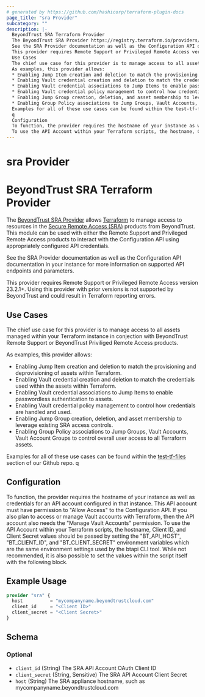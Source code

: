 ```yaml
---
# generated by https://github.com/hashicorp/terraform-plugin-docs
page_title: "sra Provider"
subcategory: ""
description: |-
  BeyondTrust SRA Terraform Provider
  The BeyondTrust SRA Provider https://registry.terraform.io/providers/beyondtrust/sra/latest/docs allows Terraform https://terraform.io to manage access to resources in the Secure Remote Access (SRA) https://www.beyondtrust.com/secure-remote-access products from BeyondTrust.  This module can be used with either the Remote Support and Privileged Remote Access products to interact with the Configuration API using appropriately configured API credentials.
  See the SRA Provider documentation as well as the Configuration API documentation in your instance for more information on supported API endpoints and parameters.
  This provider requires Remote Support or Privileged Remote Access version 23.2.1+. Using this provider with prior versions is not supported by BeyondTrust and could result in Terraform reporting errors.
  Use Cases
  The chief use case for this provider is to manage access to all assets managed within your Terraform instance in conjection with BeyondTrust Remote Support or BeyondTrust Priviliged Remote Access products.
  As examples, this provider allows:
  * Enabling Jump Item creation and deletion to match the provisioning and deprovisioning of assets within Terraform.
  * Enabling Vault credential creation and deletion to match the credentials used within the assets within Terraform.
  * Enabling Vault credential associations to Jump Items to enable passwordless authentication to assets.
  * Enabling Vault credential policy management to control how credentials are handled and used.
  * Enabling Jump Group creation, deletion, and asset membership to leverage existing SRA access controls.
  * Enabling Group Policy associations to Jump Groups, Vault Accounts, Vault Account Groups to control overall user access to all Terraform assets.
  Examples for all of these use cases can be found within the test-tf-files https://github.com/BeyondTrust/terraform-provider-sra/tree/main/test-tf-files section of our Github repo.
  q
  Configuration
  To function, the provider requires the hostname of your instance as well as credentials for an API account configured in that instance. This API account must have permission to "Allow Access" to the Configuration API. If you also plan to access or manage Vault accounts with Terraform, then the API account also needs the "Manage Vault Accounts" permission.
  To use the API Account within your Terraform scripts, the hostname, Client ID, and Client Secret values should be passed by setting the \"BTAPIHOST\", \"BTCLIENTID\", and \"BTCLIENTSECRET\" environment variables which are the same environment settings used by the btapi CLI tool.  While not recommended, it is also possible to set the values within the script itself with the following block.
---
```


# sra Provider

# BeyondTrust SRA Terraform Provider

The [BeyondTrust SRA Provider](https://registry.terraform.io/providers/beyondtrust/sra/latest/docs) allows [Terraform](https://terraform.io) to manage access to resources in the [Secure Remote Access (SRA)](https://www.beyondtrust.com/secure-remote-access) products from BeyondTrust.  This module can be used with either the Remote Support and Privileged Remote Access products to interact with the Configuration API using appropriately configured API credentials.

See the SRA Provider documentation as well as the Configuration API documentation in your instance for more information on supported API endpoints and parameters.

This provider requires Remote Support or Privileged Remote Access version 23.2.1+. Using this provider with prior versions is not supported by BeyondTrust and could result in Terraform reporting errors.

## Use Cases

The chief use case for this provider is to manage access to all assets managed within your Terraform instance in conjection with BeyondTrust Remote Support or BeyondTrust Priviliged Remote Access products.

As examples, this provider allows:
* Enabling Jump Item creation and deletion to match the provisioning and deprovisioning of assets within Terraform.
* Enabling Vault credential creation and deletion to match the credentials used within the assets within Terraform.
* Enabling Vault credential associations to Jump Items to enable passwordless authentication to assets.
* Enabling Vault credential policy management to control how credentials are handled and used.
* Enabling Jump Group creation, deletion, and asset membership to leverage existing SRA access controls.
* Enabling Group Policy associations to Jump Groups, Vault Accounts, Vault Account Groups to control overall user access to all Terraform assets.

Examples for all of these use cases can be found within the [test-tf-files](https://github.com/BeyondTrust/terraform-provider-sra/tree/main/test-tf-files) section of our Github repo.
q
## Configuration

To function, the provider requires the hostname of your instance as well as credentials for an API account configured in that instance. This API account must have permission to "Allow Access" to the Configuration API. If you also plan to access or manage Vault accounts with Terraform, then the API account also needs the "Manage Vault Accounts" permission.
To use the API Account within your Terraform scripts, the hostname, Client ID, and Client Secret values should be passed by setting the \"BT_API_HOST\", \"BT_CLIENT_ID\", and \"BT_CLIENT_SECRET\" environment variables which are the same environment settings used by the btapi CLI tool.  While not recommended, it is also possible to set the values within the script itself with the following block.

## Example Usage

```terraform
provider "sra" {
  host          = "mycompanyname.beyondtrustcloud.com"
  client_id     = "<Client ID>"
  client_secret = "<Client Secret>"
}
```

<!-- schema generated by tfplugindocs -->
## Schema

### Optional

- `client_id` (String) The SRA API Account OAuth Client ID
- `client_secret` (String, Sensitive) The SRA API Account Client Secret
- `host` (String) The SRA appliance hostname, such as mycompanyname.beyondtrustcloud.com
